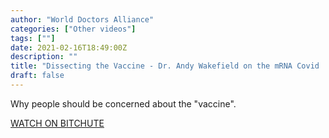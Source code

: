 ```yaml
---
author: "World Doctors Alliance"
categories: ["Other videos"]
tags: [""]
date: 2021-02-16T18:49:00Z
description: ""
title: "Dissecting the Vaccine - Dr. Andy Wakefield on the mRNA Covid 'Vaccine'"
draft: false
---
```


Why people should be concerned about the "vaccine".  

[WATCH ON BITCHUTE](https://www.bitchute.com/video/0EbWwZxQuvLr/)
